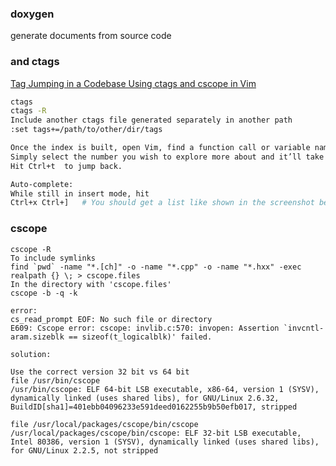 ### doxygen
generate documents from source code

###  and ctags
[Tag Jumping in a Codebase Using ctags and cscope in Vim](https://www.embeddedarm.com/blog/tag-jumping-in-a-codebase-using-ctags-and-cscope-in-vim/)
```bash
ctags
ctags -R
Include another ctags file generated separately in another path
:set tags+=/path/to/other/dir/tags

Once the index is built, open Vim, find a function call or variable name, hover over it, and hit Ctrl+] . 
Simply select the number you wish to explore more about and it’ll take you there. 
Hit Ctrl+t  to jump back.

Auto-complete:
While still in insert mode, hit 
Ctrl+x Ctrl+]   # You should get a list like shown in the screenshot below.
```
### cscope
```
cscope -R
To include symlinks
find `pwd` -name "*.[ch]" -o -name "*.cpp" -o -name "*.hxx" -exec realpath {} \; > cscope.files
In the directory with 'cscope.files'
cscope -b -q -k

error:
cs_read_prompt EOF: No such file or directory
E609: Cscope error: cscope: invlib.c:570: invopen: Assertion `invcntl-aram.sizeblk == sizeof(t_logicalblk)' failed.

solution:

Use the correct version 32 bit vs 64 bit
file /usr/bin/cscope
/usr/bin/cscope: ELF 64-bit LSB executable, x86-64, version 1 (SYSV), dynamically linked (uses shared libs), for GNU/Linux 2.6.32, BuildID[sha1]=401ebb04096233e591deed0162255b9b50efb017, stripped

file /usr/local/packages/cscope/bin/cscope
/usr/local/packages/cscope/bin/cscope: ELF 32-bit LSB executable, Intel 80386, version 1 (SYSV), dynamically linked (uses shared libs), for GNU/Linux 2.2.5, not stripped

```
